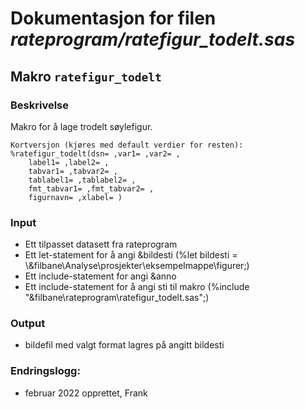 
# Dokumentasjon for filen *rateprogram/ratefigur_todelt.sas*


## Makro `ratefigur_todelt`

### Beskrivelse

Makro for å lage trodelt søylefigur.

```
Kortversjon (kjøres med default verdier for resten):
%ratefigur_todelt(dsn= ,var1= ,var2= ,
    label1= ,label2= ,
    tabvar1= ,tabvar2= ,
    tablabel1= ,tablabel2= ,
    fmt_tabvar1= ,fmt_tabvar2= ,
    figurnavn= ,xlabel= )

```
### Input
- Ett tilpasset datasett fra rateprogram
- Ett let-statement for å angi &bildesti (%let bildesti = \\&filbane\Analyse\prosjekter\eksempelmappe\figurer;)
- Ett include-statement for angi &anno
- Ett include-statement for å angi sti til makro (%include "&filbane\rateprogram\ratefigur_todelt.sas";)

### Output
- bildefil med valgt format lagres på angitt bildesti

### Endringslogg:
- februar 2022 opprettet, Frank
